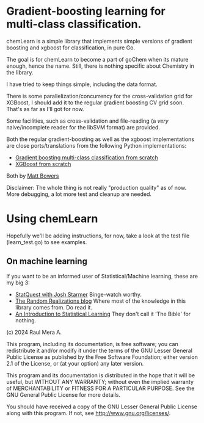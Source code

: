 # Gradient-boosting learning for multi-class classification.

chemLearn is a simple library that implements simple versions of gradient boosting
and xgboost for classification, in pure Go. 

The goal is for chemLearn to become a part of goChem when its mature enough, hence the name. Still, there is nothing specific about Chemistry in the library.

I have tried to keep things simple, including the data format.

There is some parallelization/concurrency for the cross-validation grid for XGBoost, I should
add it to the regular gradient boosting CV grid soon. That's as far as I'll got for now.

Some facilities, such as cross-validation and file-reading (a _very_ naive/incomplete
reader for the libSVM format) are provided.

Both the regular gradient-boosting as well as the xgboost implementations are close ports/translations from the following Python implementations:

* [Gradient boosting multi-class classification from scratch](https://randomrealizations.com/posts/gradient-boosting-multi-class-classification-from-scratch/)
* [XGBoost from scratch](https://randomrealizations.com/posts/xgboost-from-scratch/)

Both by [Matt Bowers](https://github.com/mcb00)

Disclaimer: The whole thing is not really "production quality" as of now. More debugging, a lot more test and cleanup are needed.


# Using chemLearn

Hopefully we'll be adding instructions, for now, take a look at the test file (learn_test.go) to see examples.

 ## On machine learning

If you want to be an informed user of Statistical/Machine learning, these are my big 3:

* [StatQuest with Josh Starmer](https://www.youtube.com/@statquest) Binge-watch worthy.
* [The Random Realizations blog](https://randomrealizations.com) Where most of the knowledge in this library comes from. Do read it.
* [An Introduction to Statistical Learning](https://www.statlearning.com/) They don't call it 'The Bible' for nothing.

(c) 2024 Raul Mera A.

This program, including its documentation, 
is free software; you can redistribute it and/or modify
it under the terms of the GNU Lesser General Public License as 
published by the Free Software Foundation; either version 2.1 of the 
License, or (at your option) any later version.
          
This program and its documentation is distributed in the hope that 
it will be useful, but WITHOUT ANY WARRANTY; without even the 
implied warranty of MERCHANTABILITY or FITNESS FOR A PARTICULAR 
PURPOSE.  See the GNU General Public License for more details.
                    
You should have received a copy of the GNU Lesser General 
Public License along with this program. If not, see 
<http://www.gnu.org/licenses/>. 

